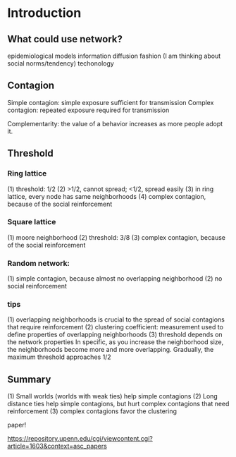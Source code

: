 # Introduction

## What could use network?
epidemiological models
information diffusion
fashion (I am thinking about social norms/tendency)
techonology 

## Contagion
Simple contagion: simple exposure sufficient for transmission
Complex contagion: repeated exposure required for transmission

Complementarity: the value of a behavior increases as more people adopt it. 

## Threshold

### Ring lattice
(1) threshold: 1/2
(2) >1/2, cannot spread; <1/2, spread easily
(3) in ring lattice, every node has same neighborhoods
(4) complex contagion, because of the social reinforcement

### Square lattice
(1) moore neighborhood
(2) threshold: 3/8
(3) complex contagion, because of the social reinforcement

### Random network: 
(1) simple contagion, because almost no overlapping neighborhood
(2) no social reinforcement 

### tips
(1) overlapping neighborhoods is crucial to the spread of social contagions that require reinforcement
(2) clustering coefficient: measurement used to define properties of overlapping neighborhoods
(3) threshold depends on the network properties
In specific, as you increase the neighborhood size, the neighborhoods become more and more overlapping.
Gradually, the maximum threshold approaches 1/2


## Summary
(1) Small worlds (worlds with weak ties) help simple contagions
(2) Long distance ties help simple contagions, but hurt complex contagions that need reinforcement
(3) complex contagions favor the clustering 

paper!

https://repository.upenn.edu/cgi/viewcontent.cgi?article=1603&context=asc_papers
